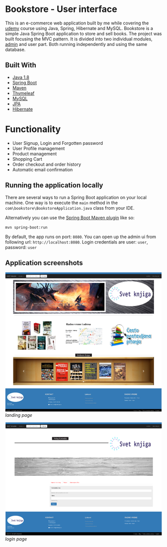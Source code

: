 # Bookstore - User interface

This is an e-commerce web application built by me while covering the 
[udemy](https://www.udemy.com/complete-e-commerce-course-javaspringhibernate-and-mysql/)
course using Java, Spring, Hibernate and MySQL. Bookstore is a simple Java Spring Boot application to store and sell books.
 The project was built focusing the MVC pattern. It is divided into two
 individual modules, [admin](https://github.com/bromazepam/adminportal) and
user part. Both running independently and using the same database. 
 
 ## Built With
 
 * [Java 1.8](https://www.oracle.com/technetwork/java/javaee/downloads/jdk8-downloads-2133151.html)
 * [Spring Boot](https://spring.io/projects/spring-boot)
 * [Maven](https://maven.apache.org/)
 * [Thymeleaf](https://www.thymeleaf.org/)
 * [MySQL](https://www.mysql.com/)
 * [JPA](https://spring.io/guides/gs/accessing-data-jpa/)
 * [Hibernate](https://hibernate.org/)
 
 # Functionality

 * User Signup, Login and Forgotten password
 * User Profile management
 * Product management
 * Shopping Cart
 * Order checkout and order history
 * Automatic email confirmation

 
 ## Running the application locally
 
 There are several ways to run a Spring Boot application on your local machine. One way is to execute the `main` method in the `com\bookstore\BookstoreApplication.java` class from your IDE.
 
 Alternatively you can use the [Spring Boot Maven plugin](https://docs.spring.io/spring-boot/docs/current/reference/html/build-tool-plugins-maven-plugin.html) like so:
 
 ```shell
 mvn spring-boot:run
 ```

By default, the app runs on port: `8080`. You can open up the admin ui from following url: `http://localhost:8080`.
Login credentials are user: `user`, password: `user`
## Application screenshots

![landing page](./src/main/resources/static/image/screenshots/landingpage.png)
*landing page*

![Login page](./src/main/resources/static/image/screenshots/login.png)
*login page*
